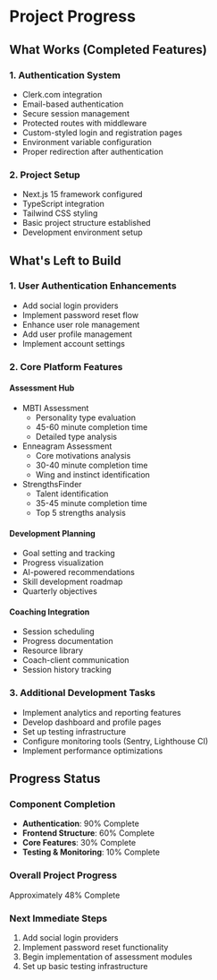 # Project Progress

## What Works (Completed Features)

### 1. Authentication System
- Clerk.com integration
- Email-based authentication
- Secure session management
- Protected routes with middleware
- Custom-styled login and registration pages
- Environment variable configuration
- Proper redirection after authentication

### 2. Project Setup
- Next.js 15 framework configured
- TypeScript integration
- Tailwind CSS styling
- Basic project structure established
- Development environment setup

## What's Left to Build

### 1. User Authentication Enhancements
- Add social login providers
- Implement password reset flow
- Enhance user role management
- Add user profile management
- Implement account settings

### 2. Core Platform Features

#### Assessment Hub
- MBTI Assessment
  * Personality type evaluation
  * 45-60 minute completion time
  * Detailed type analysis
- Enneagram Assessment
  * Core motivations analysis
  * 30-40 minute completion time
  * Wing and instinct identification
- StrengthsFinder
  * Talent identification
  * 35-45 minute completion time
  * Top 5 strengths analysis

#### Development Planning
- Goal setting and tracking
- Progress visualization
- AI-powered recommendations
- Skill development roadmap
- Quarterly objectives

#### Coaching Integration
- Session scheduling
- Progress documentation
- Resource library
- Coach-client communication
- Session history tracking

### 3. Additional Development Tasks
- Implement analytics and reporting features
- Develop dashboard and profile pages
- Set up testing infrastructure
- Configure monitoring tools (Sentry, Lighthouse CI)
- Implement performance optimizations

## Progress Status

### Component Completion
- **Authentication**: 90% Complete
- **Frontend Structure**: 60% Complete
- **Core Features**: 30% Complete
- **Testing & Monitoring**: 10% Complete

### Overall Project Progress
Approximately 48% Complete

### Next Immediate Steps
1. Add social login providers
2. Implement password reset functionality
3. Begin implementation of assessment modules
4. Set up basic testing infrastructure
